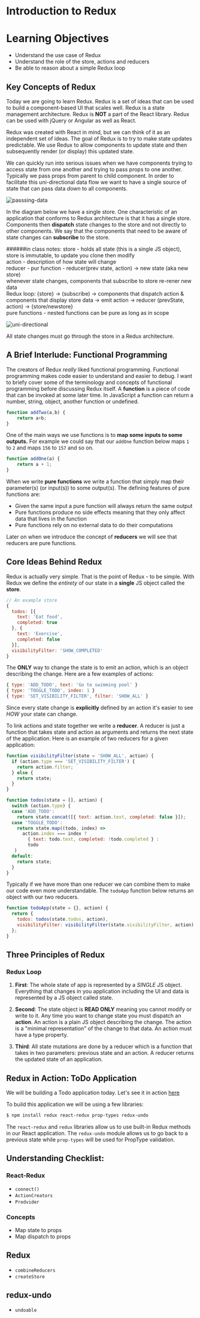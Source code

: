 # Introduction to Redux

# Learning Objectives 

* Understand the use case of Redux 
* Understand the role of the store, actions and reducers 
* Be able to reason about a simple Redux loop

## Key Concepts of Redux 

Today we are going to learn Redux. Redux is a set of ideas that can be used to build a component-based UI that scales well. Redux is a state management architecture. Redux is **NOT** a part of the React library. Redux can be used with jQuery or Angular as well as React.

Redux was created with React in mind, but we can think of it as an independent set of ideas. The goal of Redux is to try to make state updates predictable. We use Redux to allow components to update state and then subsequently render (or display) this updated state.

We can quickly run into serious issues when we have components trying to access state from one another and trying to pass props to one another. Typically we pass props from parent to child component. In order to facilitate this uni-directional data flow we want to have a single source of state that can pass data *down* to all components.

![passsing-data](./images/react-components-talking.svg)

In the diagram below we have a single store. One characteristic of an application that conforms to Redux architecture is that it has a single store. Components then **dispatch** state changes to the store and not directly to other components. We say that the components that need to be aware of state changes can **subscribe** to the store.

######in class notes:
store - holds all state (this is a single JS object), store is immutable, to update you clone then modify  
action - description of how state will change  
reducer - pur function - reducer(prev state, action) -> new state (aka new store)  
whenever state changes, components that subscribe to store re-rener new data  
Redux loop: {store} -> (subscribe) -> components that dispatch action & components that display store data -> emit action -> reducer (prevState, action) -> {store/newstore}  
pure functions - nested functions can be pure as long as in scope  


![uni-directional](./images/redux-article-3-02.svg)

All state changes must go through the store in a Redux architecture.

## A Brief Interlude: Functional Programming 

The creators of Redux *really* liked functional programming. Functional programming makes code easier to understand and easier to debug. I want to briefy cover some of the terminology and concepts of functional programming before discussing Redux itself. A **function** is a piece of code that can be invoked at some later time. In JavaScript a function can return a number, string, object, another function or undefined. 

```js
function addTwo(a,b) {
    return a+b;
}
```

One of the main ways we use functions is to **map some inputs to some outputs.** For example we could say that our `addOne` function below maps `1` to `2` and maps `156` to `157` and so on.

```js
function addOne(a) {
    return a + 1;
}
``` 

When we write **pure functions** we write a function that simply map their parameter(s) (or input(s)) to some output(s). The defining features of pure functions are:

* Given the same input a pure function will always return the same output 
* Pure functions produce no side effects meaning that they only affect data that lives in the function
* Pure functions rely on no external data to do their computations 

Later on when we introduce the concept of **reducers** we will see that reducers are pure functions.

## Core Ideas Behind Redux 

Redux is actually very simple. That is the point of Redux - to be simple. With Redux we define the *entirety* of our state in a **single** JS object called the **store**. 

```js
// An example store 
{
  todos: [{
    text: 'Eat food',
    completed: true
  }, {
    text: 'Exercise',
    completed: false
  }],
  visibilityFilter: 'SHOW_COMPLETED'
}
```

The **ONLY** way to change the state is to emit an action, which is an object describing the change. Here are a few examples of actions:

```js
{ type: 'ADD_TODO', text: 'Go to swimming pool' }
{ type: 'TOGGLE_TODO', index: 1 }
{ type: 'SET_VISIBILITY_FILTER', filter: 'SHOW_ALL' }
```

Since every state change is **explicitly** defined by an action it's easier to see *HOW* your state can change.

To link actions and state together we write a **reducer**. A reducer is just a function that takes state and action as arguments and returns the next state of the application. Here is an example of two reducers for a given application:

```js
function visibilityFilter(state = 'SHOW_ALL', action) {
  if (action.type === 'SET_VISIBILITY_FILTER') {
    return action.filter;
  } else {
    return state;
  }
}

function todos(state = [], action) {
  switch (action.type) {
  case 'ADD_TODO':
    return state.concat([{ text: action.text, completed: false }]);
  case 'TOGGLE_TODO':
    return state.map((todo, index) =>
      action.index === index ?
        { text: todo.text, completed: !todo.completed } :
        todo
   )
  default:
    return state;
  }
}
```

Typically if we have more than one reducer we can combine them to make our code even more understandable. The `todoApp` function below returns an object with our two reducers.

```js
function todoApp(state = {}, action) {
  return {
    todos: todos(state.todos, action),
    visibilityFilter: visibilityFilter(state.visibilityFilter, action)
  };
}
```
## Three Principles of Redux 

### Redux Loop

1. **First**: The whole state of app is represented by a *SINGLE* JS object. Everything that changes in you application including the UI and data is represented by a JS object called state.

2. **Second**: The state object is **READ ONLY** meaning you cannot modify or write to it. Any time you want to change state you must dispatch an **action**. An action is a plain JS object describing the change. The action is a "minimal representation" of the change to that data. An action must have a type property. 

3. **Third**: All state mutations are done by a reducer which is a function that takes in two parameters: previous state and an action. A reducer returns the updated state of an application.

## Redux in Action: ToDo Application

We will be building a Todo application today. Let's see it in action [here](http://localhost:3000/)

To build this application we will be using a few libraries:

```bash
$ npm install redux react-redux prop-types redux-undo
```

The `react-redux` and `redux` libraries allow us to use built-in Redux methods in our React application. The `redux-undo` module allows us to go back to a previous state while `prop-types` will be used for PropType validation.

## Understanding Checklist:

### React-Redux 

* `connect()`
* `ActionCreators`
* `Prodvider`

### Concepts

* Map state to props 
* Map dispatch to props

## Redux 

* `combineReducers`
* `createStore`

## redux-undo 

* `undoable`
